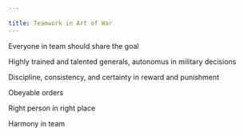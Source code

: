 ```yaml
---
 
title: Teamwork in Art of War 
---
```


Everyone in team should share the goal 

Highly trained and talented generals, autonomus in military decisions

Discipline, consistency, and certainty in reward and punishment 

Obeyable orders

Right person in right place 

Harmony in team

